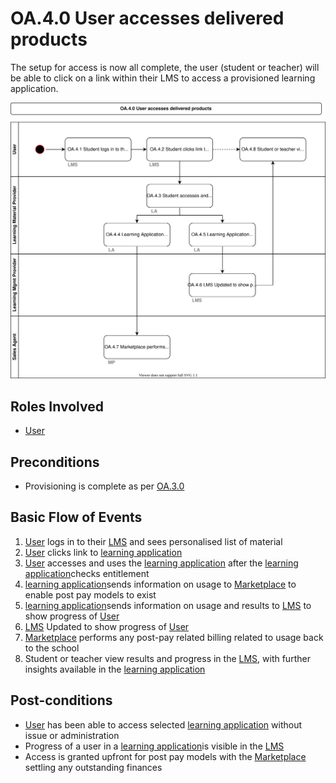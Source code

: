 # OA.4.0 User accesses delivered products

The setup for access is now all complete, the user (student or teacher) will be able to click on a link within their LMS to access a provisioned learning application.

![Process Diagram](../diagrams/process-diagrams-OA.4.0.svg)

## Roles Involved

  - [User](../roles/user.md)

## Preconditions

  - Provisioning is complete as per [OA.3.0](./oa.3.0-sales-agent-delivers-products.md)

## Basic Flow of Events

1. [User](../roles/user.md) logs in to their [LMS](../services/learning-management-system.md) and sees personalised list of material
2. [User](../roles/user.md) clicks link to [learning application](../services/learning-application.md)
3. [User](../roles/user.md) accesses and uses the [learning application](../services/learning-application.md) after the [learning application](../services/learning-application.md)checks entitlement
4. [learning application](../services/learning-application.md)sends information on usage to [Marketplace](../services/marketplace.md) to enable post pay models to exist
5. [learning application](../services/learning-application.md)sends information on usage and results to [LMS](../services/learning-management-system.md) to show progress of [User](../roles/user.md)
6. [LMS](../services/learning-management-system.md) Updated to show progress of [User](../roles/user.md)
7. [Marketplace](../services/marketplace.md) performs any post-pay related billing related to usage back to the school
8. Student or teacher view results and progress in the [LMS](../services/learning-management-system.md), with further insights available in the [learning application](../services/learning-application.md)
## Post-conditions

  - [User](../roles/user.md) has been able to access selected [learning application](../services/learning-application.md) without issue or administration
  - Progress of a user in a [learning application](../services/learning-application.md)is visible in the [LMS](../services/learning-management-system.md)
  - Access is granted upfront for post pay models with the [Marketplace](../services/marketplace.md) settling any outstanding finances

